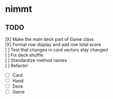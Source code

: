 # nimmt

## TODO
[X] Make the main deck part of Game class  
[X] Format row display and add row total score  
[ ] Test that changes in card vectors stay changed  
[ ] Fix deck shuffle  
[ ] Standardize method names  
[ ] Refactor  
  * [ ] Card  
  * [ ] Hand  
  * [ ] Deck  
  * [ ] Game  
